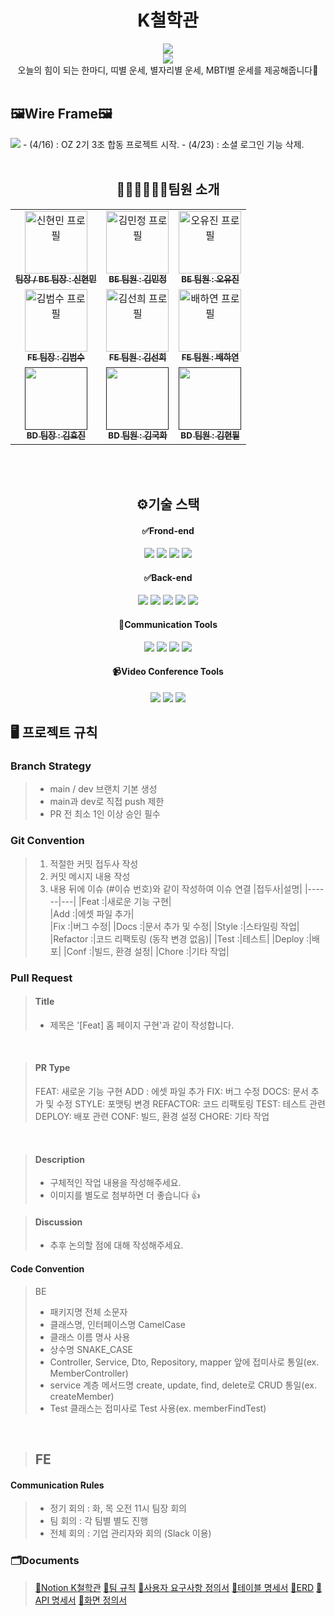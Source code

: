 <div align="center">
    <h1>K철학관</h1>
    <a href="https://github.com/OZ-Coding-School/oz_02_collabo-003-BE.git"><img src="https://hits.seeyoufarm.com/api/count/incr/badge.svg?url=https%3A%2F%2Fgithub.com%2FOZ-Coding-School%2Foz_02_collabo-003-BE.git&count_bg=%2379C83D&title_bg=%23555555&icon=github.svg&icon_color=%23E7E7E7&title=hits&edge_flat=false"/></a>
    <br>
    <img src="https://github.com/OZ-Coding-School/oz_02_collabo-003-BE/assets/155046238/9fced64d-0cac-4dfb-93b7-1ccc7c237bd8">
    <br>
    <a>오늘의 힘이 되는 한마디, 띠별 운세, 별자리별 운세, MBTI별 운세를 제공해줍니다💫</a>
    <br><br>
</div>
<h2 href="https://www.figma.com/file/Tv9IEyBVxBX8UIqs5dP30K/%5BK%EC%B2%A0%ED%95%99%EA%B4%80-%ED%95%A9%EB%8F%99-%ED%94%84%EB%A1%9C%EC%A0%9D%ED%8A%B8%5D-%EC%98%A4%EB%8A%98%EC%9D%98-%EC%9A%B4%EC%84%B8-%EC%99%80%EC%9D%B4%EC%96%B4%ED%94%84%EB%A0%88%EC%9E%84-%ED%85%9C%ED%94%8C%EB%A6%BF?type=design&node-id=0-1&mode=design&t=SlW3aSNPQZwMwqva-0">🖼️Wire Frame🖼️</h2>
<img src="https://github.com/OZ-Coding-School/oz_02_collabo-003-BE/assets/155046238/27630e5d-6ade-4b59-9b31-03e15c5509e5">
<a>- (4/16) : OZ 2기 3조 합동 프로젝트 시작.</a>
<a>- (4/23) : 소셜 로그인 기능 삭제.</a>
<br><br>
<div align="center">
    <h2>🧑🏻‍🧑🏻‍🧒🏻팀원 소개</h2>
    <table>
        <tbody>
            <tr>
            <td align="center"><a href="https://github.com/Hyunminmax"><img src="https://github.com/OZ-Coding-School/oz_02_collabo-003-BE/assets/155046238/864e5317-6133-4aaf-b757-2a6e99494e42" width="100px;" alt="신현민 프로필"/><br /><sub><b>팀장 / BE 팀장 : 신현민</b></sub></a><br /></td>
            <td align="center"><a href="https://github.com/BE-02-KMJ"><img src="https://github.com/OZ-Coding-School/oz_02_collabo-003-BE/assets/155046238/f7ed554d-cb77-45b2-b8b7-7831ec3006a3" width="100px;" alt="김민정 프로필"/><br /><sub><b>BE 팀원 : 김민정</b></sub></a><br /></td>
            <td align="center"><a href="https://github.com/Bongguo"><img src="https://github.com/OZ-Coding-School/oz_02_collabo-003-BE/assets/155046238/162edbf6-86ee-4537-867e-d913992ff887" width="100px;" alt="오유진 프로필"/><br /><sub><b>BE 팀원 : 오유진</b></sub></a><br /></td>
            <tr/>
            <td align="center"><a href="https://github.com/Devinix00"><img src="https://github.com/OZ-Coding-School/oz_02_collabo-003-BE/assets/155046238/62881aa4-3c68-4679-9ada-bfe070c020f6" width="100px;" alt="김범수 프로필"/><br /><sub><b>FE 팀장 : 김범수</b></sub></a><br /></td>
            <td align="center"><a href="https://github.com/Sprisun12"><img src="https://github.com/OZ-Coding-School/oz_02_collabo-003-BE/assets/155046238/f2eb9837-5283-4623-828d-09ce4e260262" width="100px;" alt="김선희 프로필"/><br /><sub><b>FE 팀원 : 김선희</b></sub></a><br /></td>
            <td align="center"><a href="https://github.com/hayeonbae7"><img src="https://github.com/OZ-Coding-School/oz_02_collabo-003-BE/assets/155046238/8cbe07d6-dd36-4e3c-9422-da7601b512d7" width="100px;" alt="배하연 프로필"/><br /><sub><b>FE 팀원 : 배하연</b></sub></a><br /></td>
            <tr/>
            <td align="center"><a href=""><img src="https://github.com/OZ-Coding-School/oz_02_collabo-003-BE/assets/155046238/a5ec35c6-5eed-4d72-a47f-2ce193332e43" width="100px;" alt=""/><br /><sub><b>BD 팀장 : 김효진</b></sub></a><br /></td>
            <td align="center"><a href=""><img src="https://github.com/OZ-Coding-School/oz_02_collabo-003-BE/assets/155046238/162edbf6-86ee-4537-867e-d913992ff887"width="100px;" alt=""/><br /><sub><b>BD 팀원 : 김국화</b></sub></a><br /></td>
            <td align="center"><a href=""><img src="https://github.com/OZ-Coding-School/oz_02_collabo-003-BE/assets/155046238/a5ec35c6-5eed-4d72-a47f-2ce193332e43" width="100px;" alt=""/><br /><sub><b>BD 팀원 : 김현필</b></sub></a><br /></td>
            </tr>
        </tbody>
    </table>
    <br><br>
    <h2>⚙️기술 스택</h2>
    <h4>✅Frond-end</h4>
    <img src="https://img.shields.io/badge/React-61DAFB?style=for-the-badge&logo=React&logoColor=black">
    <img src="https://img.shields.io/badge/HTML-E34F26?style=for-the-badge&logo=html5&logoColor=white">
    <img src="https://img.shields.io/badge/CSS-1572B6?style=for-the-badge&logo=css3&logoColor=white">
    <img src="https://img.shields.io/badge/Javascript-F7DF1E?style=for-the-badge&logo=javascript&logoColor=black">
    <br>
    <h4>✅Back-end</h4>
    <img src="https://img.shields.io/badge/Python-3776AB?style=for-the-badge&logo=python&logoColor=white">
    <img src="https://img.shields.io/badge/Django-092E20?style=for-the-badge&logo=django&logoColor=white">
    <img src="https://img.shields.io/badge/MySQL-4479A1?style=for-the-badge&logo=mysql&logoColor=white">
    <img src="https://img.shields.io/badge/Amazon AWS-232F3E?style=for-the-badge&logo=amazonaws&logoColor=white">
    <img src="https://img.shields.io/badge/Linux-FCC624?style=for-the-badge&logo=linux&logoColor=black">
    <br>
    <h4>💬Communication Tools</h4>
    <img src="https://img.shields.io/badge/Slack-4A154B?style=for-the-badge&logo=slack&logoColor=white">
    <img src="https://img.shields.io/badge/Discord-000000?style=for-the-badge&logo=discord&logoColor=white">
    <img src="https://img.shields.io/badge/Notion-000000?style=for-the-badge&logo=notion&logoColor=white">
    <img src="https://img.shields.io/badge/Figma-F24E1E?style=for-the-badge&logo=figma&logoColor=white">
    <br>
    <h4>📹Video Conference Tools</h4>
    <img src="https://img.shields.io/badge/ZEP-03C75A?style=for-the-badge&logo=naver&logoColor=black">
    <img src="https://img.shields.io/badge/Discord-000000?style=for-the-badge&logo=discord&logoColor=white">
    <img src="https://img.shields.io/badge/Slack-4A154B?style=for-the-badge&logo=slack&logoColor=white">
    <br>
</div>

## 🖥️ 프로젝트 규칙
### Branch Strategy
> - main / dev 브랜치 기본 생성
> - main과 dev로 직접 push 제한
> - PR 전 최소 1인 이상 승인 필수

### Git Convention
> 1. 적절한 커밋 접두사 작성
> 2. 커밋 메시지 내용 작성
> 3. 내용 뒤에 이슈 (#이슈 번호)와 같이 작성하여 이슈 연결
|접두사|설명|
|------|---|
|Feat :|새로운 기능 구현|	
|Add :|에셋 파일 추가|	
|Fix :|버그 수정|
|Docs :|문서 추가 및 수정|
|Style :|스타일링 작업|
|Refactor :|코드 리팩토링 (동작 변경 없음)|
|Test :|테스트|
|Deploy :|배포|
|Conf :|빌드, 환경 설정|
|Chore :|기타 작업|

### Pull Request

> #### Title
> - 제목은 '[Feat] 홈 페이지 구현'과 같이 작성합니다.
<br>

> #### PR Type
> FEAT: 새로운 기능 구현
> ADD : 에셋 파일 추가
> FIX: 버그 수정
> DOCS: 문서 추가 및 수정
> STYLE: 포맷팅 변경
> REFACTOR: 코드 리팩토링
> TEST: 테스트 관련
> DEPLOY: 배포 관련
> CONF: 빌드, 환경 설정
> CHORE: 기타 작업
<br>

> #### Description
> - 구체적인 작업 내용을 작성해주세요.
> - 이미지를 별도로 첨부하면 더 좋습니다 👍

> #### Discussion
> - 추후 논의할 점에 대해 작성해주세요.

#### Code Convention

> BE
> - 패키지명 전체 소문자
> - 클래스명, 인터페이스명 CamelCase
> - 클래스 이름 명사 사용
> - 상수명 SNAKE_CASE
> - Controller, Service, Dto, Repository, mapper 앞에 접미사로 통일(ex. MemberController)
> - service 계층 메서드명 create, update, find, delete로 CRUD 통일(ex. createMember)
> - Test 클래스는 접미사로 Test 사용(ex. memberFindTest)
<br>

> FE
> - 

#### Communication Rules

> - 정기 회의 : 화, 목 오전 11시 팀장 회의
> - 팀 회의 : 각 팀별 별도 진행
> - 전체 회의 : 기업 관리자와 회의 (Slack 이용)

### 🗂️Documents

> [📜Notion K철학관](https://legend-palm-1f1.notion.site/K-b38f27ba8b9f434bab2d97556c866c12)
> [📜팀 규칙](https://legend-palm-1f1.notion.site/05cf338213a445f68403476e7ba5361b)
> [📜사용자 요구사항 정의서](https://docs.google.com/spreadsheets/d/12Bzab6Lbh8CIwqjfQgjEyl8PS-XTUWhw23FmXwRfLjg/edit?usp=drive_link)
> [📜테이블 명세서](https://docs.google.com/spreadsheets/d/1m1Mv8VmqWDDD8h-ZCHdMsQ5OLmvlOCi2RUtECOVmr6o/edit?usp=drive_link)
> [📜ERD](https://drive.google.com/file/d/1lOoA36vNL-PsBh5SOcPZFPF7I7fQvoz1/view?usp=drive_link)
> [📜API 명세서](https://docs.google.com/spreadsheets/d/1kXghH9fdeh-A6L741uCBuQUTURFZYazqFjnpFcsYQyE/edit?usp=drive_link)
> [📜화면 정의서](https://docs.google.com/spreadsheets/d/1wtw5xl6Qscc63BUljIvZheICW_R2e-BK/edit?usp=drive_link&ouid=100316069214269352598&rtpof=true&sd=true)